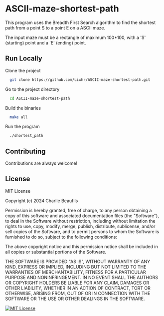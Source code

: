 
# ASCII-maze-shortest-path

This program uses the Breadth First Search algorithm to find the shortest path from a point S to a point E on a ASCII maze.

The input maze must be a rectangle of maximum 100*100, with a 'S' (starting) point and a 'E' (ending) point.






## Run Locally

Clone the project

```bash
  git clone https://github.com/Lixhr/ASCII-maze-shortest-path.git
```

Go to the project directory

```bash
  cd ASCII-maze-shortest-path
```

Build the binaries

```bash
  make all
```

Run the program

```bash
  ./shortest_path
```

## Contributing

Contributions are always welcome!          



## License

MIT License

Copyright (c) 2024 Charlie Beaufils

Permission is hereby granted, free of charge, to any person obtaining a copy
of this software and associated documentation files (the "Software"), to deal
in the Software without restriction, including without limitation the rights
to use, copy, modify, merge, publish, distribute, sublicense, and/or sell
copies of the Software, and to permit persons to whom the Software is
furnished to do so, subject to the following conditions:

The above copyright notice and this permission notice shall be included in all
copies or substantial portions of the Software.

THE SOFTWARE IS PROVIDED "AS IS", WITHOUT WARRANTY OF ANY KIND, EXPRESS OR
IMPLIED, INCLUDING BUT NOT LIMITED TO THE WARRANTIES OF MERCHANTABILITY,
FITNESS FOR A PARTICULAR PURPOSE AND NONINFRINGEMENT. IN NO EVENT SHALL THE
AUTHORS OR COPYRIGHT HOLDERS BE LIABLE FOR ANY CLAIM, DAMAGES OR OTHER
LIABILITY, WHETHER IN AN ACTION OF CONTRACT, TORT OR OTHERWISE, ARISING FROM,
OUT OF OR IN CONNECTION WITH THE SOFTWARE OR THE USE OR OTHER DEALINGS IN THE
SOFTWARE.

[![MIT License](https://img.shields.io/badge/License-MIT-green.svg)](https://choosealicense.com/licenses/mit/)
